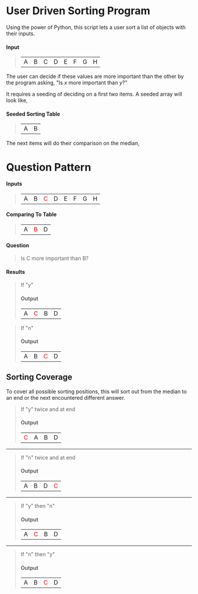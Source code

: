 # User Driven Sorting Program
Using the power of Python, this script lets a user sort a list of objects with their inputs.

#### Input
> <table>
>     <tr>
>         <td>A</td>
>         <td>B</td>
>         <td>C</td>
>         <td>D</td>
>         <td>E</td>
>         <td>F</td>
>         <td>G</td>
>         <td>H</td>
>     </tr>
> </table>

The user can decide if these values are more important than the other by the program asking, "Is *x* more important than *y*?"

It requires a seeding of deciding on a first two items. A seeded array will look like,

#### Seeded Sorting Table
> <table>
>     <tr>
>         <td>A</td>
>         <td>B</td>
>     </tr>
> </table>

The next items will do their comparison on the median,

# Question Pattern
#### Inputs
> <table>
>     <tr>
>         <td>A</td>
>         <td>B</td>
>         <td><span style="color: red">C</span></td>
>         <td>D</td>
>         <td>E</td>
>         <td>F</td>
>         <td>G</td>
>         <td>H</td>
>     </tr>
> </table>

#### Comparing To Table
> <table>
>     <tr>
>         <td>A</td>
>         <td><span style="color: red">B</span></td>
>         <td>D</td>
>     </tr>
> </table>

#### Question
> Is C more important than B?

#### Results
> If "y"
> #### Output
> <table>
>     <tr>
>         <td>A</td>
>         <td><span style="color: red">C</span></td>
>         <td>B</td>
>         <td>D</td>
>     </tr>
> </table>

> If "n"
> #### Output
> <table>
>     <tr>
>         <td>A</td>
>         <td>B</td>
>         <td><span style="color: red">C</span></td>
>         <td>D</td>
>     </tr>
> </table>

## Sorting Coverage
To cover all possible sorting positions, this will sort out from the median to an end or the next encountered different answer.

> If "y" twice and at end
> #### Output
> <table>
>     <tr>
>         <td><span style="color: red">C</span></td>
>         <td>A</td>
>         <td>B</td>
>         <td>D</td>
>     </tr>
> </table>

---
> If "n" twice and at end
> #### Output
> <table>
>     <tr>
>         <td>A</td>
>         <td>B</td>
>         <td>D</td>
>         <td><span style="color: red">C</span></td>
>     </tr>
> </table>

---
> If "y" then "n"
> #### Output
> <table>
>     <tr>
>         <td>A</td>
>         <td><span style="color: red">C</span></td>
>         <td>B</td>
>         <td>D</td>
>     </tr>
> </table>

---
> If "n" then "y"
> #### Output
> <table>
>     <tr>
>         <td>A</td>
>         <td>B</td>
>         <td><span style="color: red">C</span></td>
>         <td>D</td>
>     </tr>
> </table>
